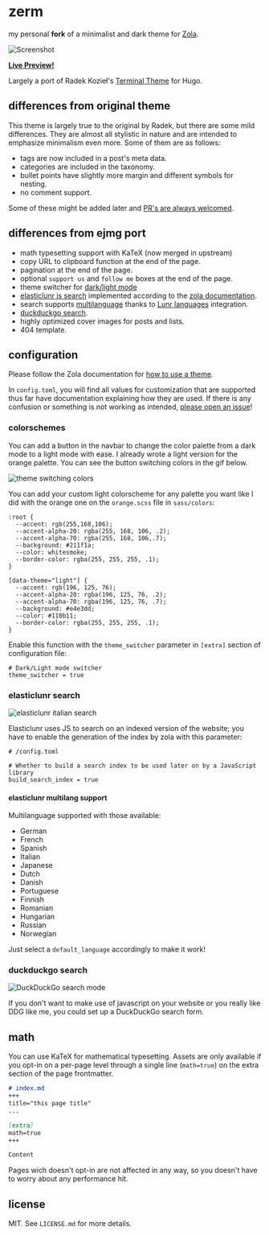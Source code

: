 # zerm

my personal **fork** of a minimalist and dark theme for [Zola](https://getzola.org).

![Screenshot](../master/zerm-preview.png?raw=true)

[**Live Preview!**](https://zwitt-zerm.netlify.app/)

Largely a port of Radek Kozieł's [Terminal
Theme](https://github.com/panr/hugo-theme-terminal) for Hugo.

## differences from original theme

This theme is largely true to the original by Radek, but there are some mild
differences. They are almost all stylistic in nature and are intended to
emphasize minimalism even more. Some of them are as follows:
- tags are now included in a post's meta data.
- categories are included in the taxonomy.
- bullet points have slightly more margin and different symbols for nesting.
- no comment support.

Some of these might be added later and [PR's are always
welcomed](https://github.com/ejmg/zerm/pulls).

## differences from ejmg port

- math typesetting support with KaTeX (now merged in upstream)
- copy URL to clipboard function at the end of the page.
- pagination at the end of the page.
- optional `support us` and `follow me` boxes at the end of the page.
- theme switcher for [dark/light mode](#colorschemes)
- [elasticlunr js search](#elasticlunr-search) implemented according to the [zola documentation](https://www.getzola.org/documentation/content/search/).
- search supports [multilanguage](#elasticlunr-multilang-support) thanks to [Lunr languages](https://github.com/weixsong/lunr-languages) integration.
- [duckduckgo search](#duckduckgo-search).
- highly optimized cover images for posts and lists.
- 404 template.

## configuration
Please follow the Zola documentation for [how to use a
theme](https://www.getzola.org/documentation/themes/installing-and-using-themes/#installing-a-theme).

In `config.toml`, you will find all values for customization that are supported
thus far have documentation explaining how they are used. If there is any confusion or something is not working as intended, [please open an issue](https://github.com/ejmg/zerm/issues)!

### colorschemes
You can add a button in the navbar to change the color palette from
a dark mode to a light mode with ease. I already wrote a light version
for the orange palette. You can see the button switching colors in the
gif below.

![theme switching colors](dark-light-switcher.gif)

You can add your custom light colorscheme for any palette you want
like I did with the orange one on the `orange.scss` file in `sass/colors`:
```
:root {
  --accent: rgb(255,168,106);
  --accent-alpha-20: rgba(255, 168, 106, .2);
  --accent-alpha-70: rgba(255, 168, 106,.7);
  --background: #211f1a;
  --color: whitesmoke;
  --border-color: rgba(255, 255, 255, .1);
}

[data-theme="light"] {
  --accent: rgb(196, 125, 76);
  --accent-alpha-20: rgba(196, 125, 76, .2);
  --accent-alpha-70: rgba(196, 125, 76, .7);
  --background: #e4e3dd;
  --color: #110b11;
  --border-color: rgba(255, 255, 255, .1);
}
```

Enable this function with the `theme_switcher` parameter in
`[extra]` section of configuration file:

```
# Dark/Light mode switcher
theme_switcher = true
```

### elasticlunr search

![elasticlunr italian search](elasticlunr-mode.gif "Elasticlunr Search")

Elasticlunr uses JS to search on an indexed version of the website;
you have to enable the generation of the index by zola with this
parameter:
```
# /config.toml

# Whether to build a search index to be used later on by a JavaScript library
build_search_index = true
```

#### elasticlunr multilang support
Multilanguage supported with those available:
* German
* French
* Spanish
* Italian
* Japanese
* Dutch
* Danish
* Portuguese
* Finnish
* Romanian
* Hungarian
* Russian
* Norwegian

Just select a `default_language` accordingly to make it work!

### duckduckgo search

![DuckDuckGo search mode](ddg-mode.gif "DDG Search")

If you don't want to make use of javascript on your website
or you really like DDG like me, you could set up a DuckDuckGo
search form.

## math
You can use KaTeX for mathematical typesetting.
Assets are only available if you opt-in on a per-page level through
a single line (`math=true`) on the extra section of the page frontmatter.

``` md
# index.md
+++
title="this page title"
...

[extra]
math=true
+++

Content
```

Pages wich doesn't opt-in are not affected in any way, so you doesn't have
to worry about any performance hit.

## license
MIT. See `LICENSE.md` for more details.
